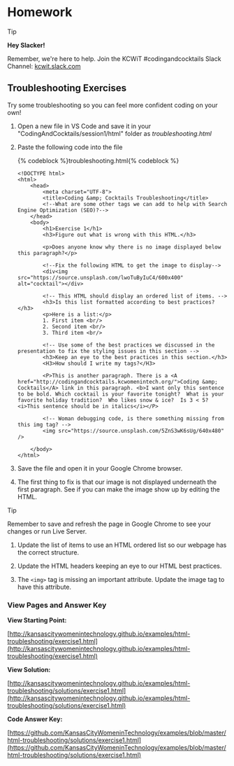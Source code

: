 # Homework

> [!TIP] 
>**Hey Slacker!**
>
> Remember, we're here to help.
> Join the KCWiT #codingandcocktails Slack Channel: [kcwit.slack.com](http://kcwit.slack.com)

## Troubleshooting Exercises

Try some troubleshooting so you can feel more confident coding on your own!

1.  Open a new file in VS Code and save it in your "CodingAndCocktails/session1/html" folder as _troubleshooting.html_

2.  Paste the following code into the file

    {% codeblock %}troubleshooting.html{% codeblock %}

    ```
    <!DOCTYPE html>
    <html>
        <head>
            <meta charset="UTF-8">
            <title>Coding &amp; Cocktails Troubleshooting</title>
            <!--What are some other tags we can add to help with Search Engine Optimization (SEO)?-->
        </head>
        <body>
            <h1>Exercise 1</h1>
            <h3>Figure out what is wrong with this HTML.</h3>

            <p>Does anyone know why there is no image displayed below this paragraph?</p>

            <!--Fix the following HTML to get the image to display-->
            <div<img src="https://source.unsplash.com/lwoTuByIuC4/600x400" alt="cocktail"></div>

            <!-- This HTML should display an ordered list of items. -->
            <h3>Is this list formatted according to best practices?</h3>
            <p>Here is a list:</p>
            1. First item <br/>
            2. Second item <br/>
            3. Third item <br/>

            <!-- Use some of the best practices we discussed in the presentation to fix the styling issues in this section -->
            <h3>Keep an eye to the best practices in this section.</h3>
            <H3>How should I write my tags?</H3>

            <P>This is another paragraph. There is a <A href="http://codingandcocktails.kcwomenintech.org/">Coding &amp; Cocktails</A> link in this paragraph. <b>I want only this sentence to be bold. Which cocktail is your favorite tonight?  What is your favorite holiday tradition?  Who likes snow & ice?  Is 3 < 5? <i>This sentence should be in italics</i></P>

            <!-- Woman debugging code, is there something missing from this img tag? -->
            <img src="https://source.unsplash.com/5ZnS3wK6sUg/640x480" />

        </body>
    </html>
    ```

3.  Save the file and open it in your Google Chrome browser.

4.  The first thing to fix is that our image is not displayed underneath the first paragraph. See if you can make the image show up by editing the HTML.

> [!TIP]
> Remember to save and refresh the page in Google Chrome to see your changes or run Live Server.

1. Update the list of items to use an HTML ordered list so our webpage has the correct structure.

1. Update the HTML headers keeping an eye to our HTML best practices.

1. The `<img>` tag is missing an important attribute. Update the image tag to have this attribute.

### View Pages and Answer Key

**View Starting Point:**

[http://kansascitywomenintechnology.github.io/examples/html-troubleshooting/exercise1.html](http://kansascitywomenintechnology.github.io/examples/html-troubleshooting/exercise1.html)

**View Solution:**

[http://kansascitywomenintechnology.github.io/examples/html-troubleshooting/solutions/exercise1.html](http://kansascitywomenintechnology.github.io/examples/html-troubleshooting/solutions/exercise1.html)

**Code Answer Key:**

[https://github.com/KansasCityWomeninTechnology/examples/blob/master/html-troubleshooting/solutions/exercise1.html](https://github.com/KansasCityWomeninTechnology/examples/blob/master/html-troubleshooting/solutions/exercise1.html)
